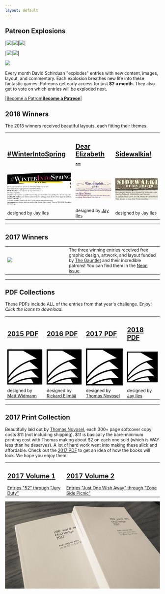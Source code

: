 ```yaml
---
layout: default
---
```


## Patreon Explosions

|[<img class="prize" src="{{site.url}}/assets/explosions/ForCityCoin.png">]({{site.url}}/assets/explosions/ForCityCoin.pdf)|[<img class="prize" src="{{site.url}}/assets/explosions/Drink_Tea_Forget.png">]({{site.url}}/assets/explosions/Drink_Tea_Forget.pdf)|[<img class="prize" src="{{site.url}}/assets/explosions/sherlock.png">]({{site.url}}/assets/explosions/sherlock.pdf)|

|[<img class="prize" src="{{site.url}}/assets/explosions/wizards.png">]({{site.url}}/assets/explosions/MetalWizards.pdf)|[<img class="prize" src="{{site.url}}/assets/explosions/Feelings.jpg">]({{site.url}}/assets/explosions/Feelings.pdf)|

[<img class="prize" src="{{site.url}}/assets/explosions/DeathBattle.png">]({{site.url}}/assets/explosions/DeathBattle.pdf)

Every month David Schirduan "explodes" entries with new content, images, layout, and commentary. Each explosion breathes new life into these fantastic games. Patreons get early access for just **$2 a month**. They also get to vote on which entries will be exploded next.

|<a href="https://www.patreon.com/bePatron?u=49285" data-patreon-widget-type="become-patron-button">Become a Patron!</a><script async src="https://c6.patreon.com/becomePatronButton.bundle.js"></script>[**Become a Patreon**](https://www.patreon.com/davidschirduan)|

## 2018 Winners
The 2018 winners received beautiful layouts, each fitting their themes.
<table>
<tr>
<td id="centeredText"><a href="https://200wordrpg.github.io/assets/WinterIntoSpring.pdf"><h2>#WinterIntoSpring</h2></a></td>
<td id="centeredText"><a href="https://200wordrpg.github.io/assets/DearElizabeth.pdf"><h2>Dear Elizabeth ...</h2></a></td>
<td id="centeredText"><a href="https://200wordrpg.github.io/assets/Sidewalkia.pdf"><h2>Sidewalkia!</h2></a></td>
</tr>
<tr>
<td><a href="https://200wordrpg.github.io/assets/WinterIntoSpring.pdf"><img class="prize"  src="/assets/images/WinterIntoSpring.png"/></a></td>
<td><a href="https://200wordrpg.github.io/assets/DearElizabeth.pdf"><img class="prize"  src="/assets/images/DearElizabeth.png"/></a></td>
<td><a href="https://200wordrpg.github.io/assets/Sidewalkia.pdf"><img class="prize"  src="/assets/images/Sidewalkia.png"/></a></td>
</tr>
<tr>
<td id="centeredText">designed by <a href="https://www.patreon.com/Ufopress/overview">Jay Iles</a></td>
<td id="centeredText">designed by <a href="https://www.patreon.com/Ufopress/overview">Jay Iles</a></td>
<td id="centeredText">designed by <a href="https://www.patreon.com/Ufopress/overview">Jay Iles</a></td>
</tr>
</table>

<hr>

## 2017 Winners

<table>
<tr>
<td style="width:33%;"><a href="http://www.drivethrurpg.com/product/237701/Codex--Neon-Jul-2017"><img class="prize" src="{{site.url}}/assets/images/prizes/codexneon.png"></a></td>
<td style="width:50%;">The three winning entries received free graphic design, 
artwork, and layout funded by <a href="https://www.patreon.com/gauntlet">The Gauntlet</a> and their 
incredible patrons! You can find them in the <a href="http://www.drivethrurpg.com/product/237701/Codex--Neon-Jul-2017">Neon issue</a>.</td>
</tr>
</table>

<hr>

## PDF Collections
These PDFs include ALL of the entries from that year's challenge. Enjoy! *Click the icons to download.*
<table>
<tr>
<td id="centeredText"><a href="https://200wordrpg.github.io/assets/2015_AllEntries.pdf"><h2>2015 PDF</h2></a></td>
<td id="centeredText"><a href="https://200wordrpg.github.io/assets/2016_AllEntries.pdf"><h2>2016 PDF</h2></a></td>
<td id="centeredText"><a href="https://200wordrpg.github.io/assets/2017_AllEntries.pdf"><h2>2017 PDF</h2></a></td>
<td id="centeredText"><a href="https://200wordrpg.github.io/assets/200wRPG2018Omnibus.pdf"><h2>2018 PDF</h2></a></td>
</tr>
<tr>
<td><a href="https://200wordrpg.github.io/assets/2015_AllEntries.pdf"><img src="/assets/images/papers.png"/></a></td>
<td><a href="https://200wordrpg.github.io/assets/2016_AllEntries.pdf"><img src="/assets/images/papers.png"/></a></td>
<td><a href="https://200wordrpg.github.io/assets/2017_AllEntries.pdf"><img src="/assets/images/papers.png"/></a></td>
<td><a href="https://200wordrpg.github.io/assets/200wRPG2018Omnibus.pdf"><img src="/assets/images/papers.png"/></a></td>
</tr>
<tr>
<td id="centeredText">designed by <a href="https://about.me/mattwidmann">Matt Widmann</a></td>
<td id="centeredText">designed by <a href="https://plus.google.com/u/0/116235159947041206206/posts">Rickard Elimää</a></td>
<td id="centeredText">designed by <a href="http://thomas-novosel.com/">Thomas Novosel</a></td>
<td id="centeredText">designed by <a href="https://www.patreon.com/Ufopress/overview">Jay Iles</a></td>
</tr>
</table>

<hr>

## 2017 Print Collection
Beautifully laid out by <a href="http://thomas-novosel.com/">Thomas Novosel</a>, each  300+ page softcover copy costs $11 (not including shipping). $11 is basically the bare-minimum printing cost with Thomas making about $2 on each one sold (which is WAY less than he deserves).  A lot of hard work went into making these slick and affordable. Check out the [2017 PDF](https://200wordrpg.github.io/assets/2017_AllEntries.pdf) to get an idea of how the books will look. We hope you enjoy them!

<table>
<tr>
<td id="centeredText" colspan="2"><a href="http://www.lulu.com/shop/many-contributors/200-word-rpg-challenge-2017-vol1-of-2/paperback/product-23195071.html"><h2>2017 Volume 1</h2>Entries "52" through "Jury Duty"</a></td>
<td id="centeredText" colspan="2"><a href="http://www.lulu.com/shop/many-contributors/200-word-rpg-challenge-2017-vol2-of-2/paperback/product-23195064.html"><h2>2017 Volume 2</h2>Entries "Just One Wish Away" through "Zone Side Picnic"</a></td>
</tr>
</table>

![print4.jpg](/assets/images/print4.jpg)
